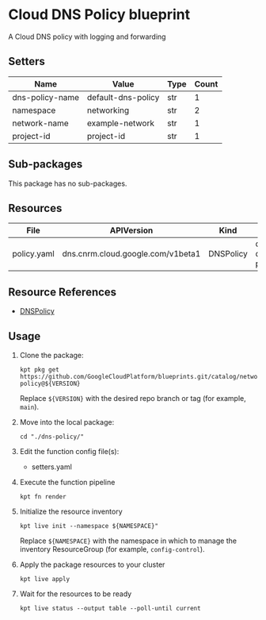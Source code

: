 <!-- BEGINNING OF PRE-COMMIT-BLUEPRINT DOCS HOOK:TITLE -->
# Cloud DNS Policy blueprint


<!-- END OF PRE-COMMIT-BLUEPRINT DOCS HOOK:TITLE -->
<!-- BEGINNING OF PRE-COMMIT-BLUEPRINT DOCS HOOK:BODY -->
A Cloud DNS policy with logging and forwarding

## Setters

|      Name       |       Value        | Type | Count |
|-----------------|--------------------|------|-------|
| dns-policy-name | default-dns-policy | str  |     1 |
| namespace       | networking         | str  |     2 |
| network-name    | example-network    | str  |     1 |
| project-id      | project-id         | str  |     1 |

## Sub-packages

This package has no sub-packages.

## Resources

|    File     |            APIVersion             |   Kind    |        Name        | Namespace  |
|-------------|-----------------------------------|-----------|--------------------|------------|
| policy.yaml | dns.cnrm.cloud.google.com/v1beta1 | DNSPolicy | default-dns-policy | networking |

## Resource References

- [DNSPolicy](https://cloud.google.com/config-connector/docs/reference/resource-docs/dns/dnspolicy)

## Usage

1.  Clone the package:
    ```shell
    kpt pkg get https://github.com/GoogleCloudPlatform/blueprints.git/catalog/networking/dns/dns-policy@${VERSION}
    ```
    Replace `${VERSION}` with the desired repo branch or tag
    (for example, `main`).

1.  Move into the local package:
    ```shell
    cd "./dns-policy/"
    ```

1.  Edit the function config file(s):
    - setters.yaml

1.  Execute the function pipeline
    ```shell
    kpt fn render
    ```

1.  Initialize the resource inventory
    ```shell
    kpt live init --namespace ${NAMESPACE}"
    ```
    Replace `${NAMESPACE}` with the namespace in which to manage
    the inventory ResourceGroup (for example, `config-control`).

1.  Apply the package resources to your cluster
    ```shell
    kpt live apply
    ```

1.  Wait for the resources to be ready
    ```shell
    kpt live status --output table --poll-until current
    ```

<!-- END OF PRE-COMMIT-BLUEPRINT DOCS HOOK:BODY -->
